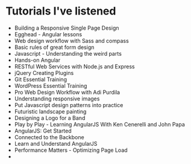 # Tutorials I've listened

- Building a Responsive Single Page Design
- Egghead - Angular lessons
- Web design workflow with Sass and compass
- Basic rules of great form design
- Javascript - Understanding the weird parts
- Hands-on Angular
- RESTful Web Services with Node.js and Express
- jQuery Creating Plugins
- Git Essential Training
- WordPress Essential Training
- Pro Web Design Workflow with Adi Purdila
- Understanding responsive images
- Put Javascript design patterns into practice
- Futuristic landscape painting
- Designing a Logo for a Band
- Play by Play - Learning AngularJS With Ken Cenerelli and John Papa
- AngularJS: Get Started
- Connected to the Backbone
- Learn and Understand AngularJS
- Performance Matters - Optimizing Page Load
- 